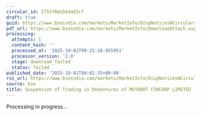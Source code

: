 ```yaml
---
circular_id: 2751f0da564a83cf
draft: true
guid: https://www.bseindia.com/markets/MarketInfo/DispNoticesNCirculars.aspx?Noticeid={2167EF1F-9ACA-466A-BDDE-ED4DB583F16C}&noticeno=20251001-12&dt=10/01/2025&icount=12&totcount=18&flag=0
pdf_url: https://www.bseindia.com/markets/MarketInfo/DownloadAttach.aspx?id=20251001-12&attachedId=
processing:
  attempts: 1
  content_hash: ''
  processed_at: '2025-10-01T09:25:10.855951'
  processor_version: '2.0'
  stage: download_failed
  status: failed
published_date: '2025-10-01T08:01:35+00:00'
rss_url: https://www.bseindia.com/markets/MarketInfo/DispNoticesNCirculars.aspx?Noticeid={2167EF1F-9ACA-466A-BDDE-ED4DB583F16C}&noticeno=20251001-12&dt=10/01/2025&icount=12&totcount=18&flag=0
source: bse
title: Suspension of Trading in Debentures of MUTHOOT FINCORP LIMITED
---
```


Processing in progress...